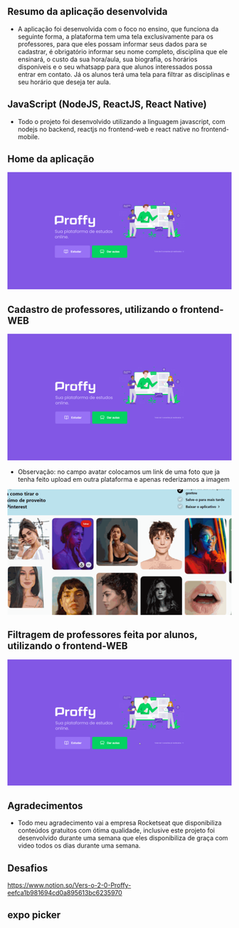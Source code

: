## Resumo da aplicação desenvolvida

- A aplicação foi desenvolvida com o foco no ensino, que funciona da seguinte forma, a plataforma tem uma tela exclusivamente para os professores, para que eles possam informar seus dados para se cadastrar, é obrigatório informar seu nome completo, disciplina que ele ensinará, o custo da sua hora/aula, sua biografia, os horários disponíveis e o seu whatsapp para que alunos interessados possa entrar em contato. Já os alunos terá uma tela para filtrar as disciplinas e seu horário que deseja ter aula.

## JavaScript (NodeJS, ReactJS, React Native)

- Todo o projeto foi desenvolvido utilizando a linguagem javascript, com nodejs no backend, reactjs no frontend-web e react native no frontend-mobile.

## Home da aplicação

![](assets/Home-Web.png)

## Cadastro de professores, utilizando o frontend-WEB

![](assets/professores.gif)

- Observação: no campo avatar colocamos um link de uma foto que ja tenha feito upload em outra plataforma e apenas rederizamos a imagem

![](assets/avatar.gif)

## Filtragem de professores feita por alunos, utilizando o frontend-WEB

![](assets/alunos.gif)

## Agradecimentos

- Todo meu agradecimento vai a empresa Rocketseat que disponibiliza conteúdos gratuitos com ótima qualidade, inclusive este projeto foi desenvolvido durante uma semana que eles disponibiliza de graça com video todos os dias durante uma semana.


## Desafios 

https://www.notion.so/Vers-o-2-0-Proffy-eefca1b981694cd0a895613bc6235970

## expo picker